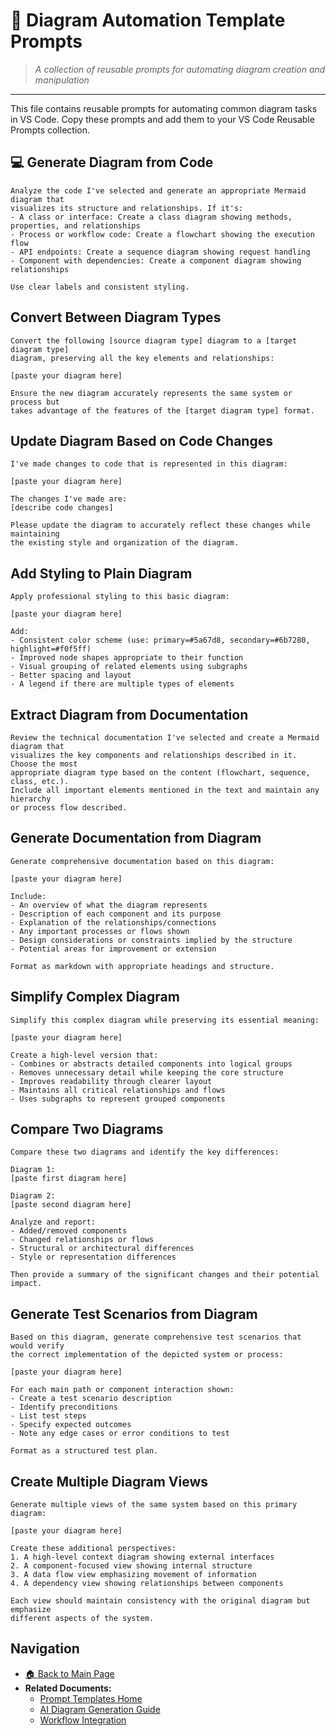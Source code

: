 # 🤖 Diagram Automation Template Prompts

> *A collection of reusable prompts for automating diagram creation and manipulation*

---

This file contains reusable prompts for automating common diagram tasks in VS Code. Copy these prompts and add them to your VS Code Reusable Prompts collection.

## 💻 Generate Diagram from Code

```
Analyze the code I've selected and generate an appropriate Mermaid diagram that
visualizes its structure and relationships. If it's:
- A class or interface: Create a class diagram showing methods, properties, and relationships
- Process or workflow code: Create a flowchart showing the execution flow
- API endpoints: Create a sequence diagram showing request handling
- Component with dependencies: Create a component diagram showing relationships

Use clear labels and consistent styling.
```

## Convert Between Diagram Types

```
Convert the following [source diagram type] diagram to a [target diagram type]
diagram, preserving all the key elements and relationships:

[paste your diagram here]

Ensure the new diagram accurately represents the same system or process but
takes advantage of the features of the [target diagram type] format.
```

## Update Diagram Based on Code Changes

```
I've made changes to code that is represented in this diagram:

[paste your diagram here]

The changes I've made are:
[describe code changes]

Please update the diagram to accurately reflect these changes while maintaining
the existing style and organization of the diagram.
```

## Add Styling to Plain Diagram

```
Apply professional styling to this basic diagram:

[paste your diagram here]

Add:
- Consistent color scheme (use: primary=#5a67d8, secondary=#6b7280, highlight=#f0f5ff)
- Improved node shapes appropriate to their function
- Visual grouping of related elements using subgraphs
- Better spacing and layout
- A legend if there are multiple types of elements
```

## Extract Diagram from Documentation

```
Review the technical documentation I've selected and create a Mermaid diagram that
visualizes the key components and relationships described in it. Choose the most
appropriate diagram type based on the content (flowchart, sequence, class, etc.).
Include all important elements mentioned in the text and maintain any hierarchy
or process flow described.
```

## Generate Documentation from Diagram

```
Generate comprehensive documentation based on this diagram:

[paste your diagram here]

Include:
- An overview of what the diagram represents
- Description of each component and its purpose
- Explanation of the relationships/connections
- Any important processes or flows shown
- Design considerations or constraints implied by the structure
- Potential areas for improvement or extension

Format as markdown with appropriate headings and structure.
```

## Simplify Complex Diagram

```
Simplify this complex diagram while preserving its essential meaning:

[paste your diagram here]

Create a high-level version that:
- Combines or abstracts detailed components into logical groups
- Removes unnecessary detail while keeping the core structure
- Improves readability through clearer layout
- Maintains all critical relationships and flows
- Uses subgraphs to represent grouped components
```

## Compare Two Diagrams

```
Compare these two diagrams and identify the key differences:

Diagram 1:
[paste first diagram here]

Diagram 2:
[paste second diagram here]

Analyze and report:
- Added/removed components
- Changed relationships or flows
- Structural or architectural differences
- Style or representation differences

Then provide a summary of the significant changes and their potential impact.
```

## Generate Test Scenarios from Diagram

```
Based on this diagram, generate comprehensive test scenarios that would verify
the correct implementation of the depicted system or process:

[paste your diagram here]

For each main path or component interaction shown:
- Create a test scenario description
- Identify preconditions
- List test steps
- Specify expected outcomes
- Note any edge cases or error conditions to test

Format as a structured test plan.
```

## Create Multiple Diagram Views

```
Generate multiple views of the same system based on this primary diagram:

[paste your diagram here]

Create these additional perspectives:
1. A high-level context diagram showing external interfaces
2. A component-focused view showing internal structure
3. A data flow view emphasizing movement of information
4. A dependency view showing relationships between components

Each view should maintain consistency with the original diagram but emphasize
different aspects of the system.
```

## Navigation

- [🏠 Back to Main Page](../README.md)
- **Related Documents:**
  - [Prompt Templates Home](README.md)
  - [AI Diagram Generation Guide](../ai_diagram_generation_guide.md)
  - [Workflow Integration](../workflow_integration.md)
